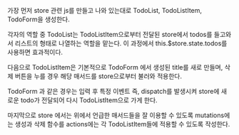 가장 먼저 store 관련 js를 만들고 나와 있는대로 TodoList, TodoListItem, TodoForm을 생성한다. 

각자의 역할 중  TodoList는 TodoListItem으로부터 전달된 store에서 todos를 들고와서 리스트의 형태로 나열하는 역할을 맡는다. 이 과정에서 this.$store.state.todos를 사용하면 효과적이다. 

다음으로 TodoListItem은 기본적으로 TodoForm 에서 생성된 title를 새로 만들며, 삭제 버튼을 누를 경우 해당 매서드를 store으로부터 불러와 적용한다. 

TodoForm 과 같은 경우는 입력 후 특정 이벤트 즉, dispatch를 발생시켜 store에 새로운 todo가 전달되어 다시 TodoListItem으로 가게 한다. 

마지막으로 store 에서는 위에서 언급한 매서드들을 잘 이용할 수 있도록 mutations에는 생성과 삭제 함수를 actions에는 각 TodoListItem들에 적용할 수 있도록 작성한다.